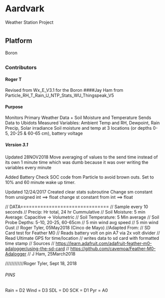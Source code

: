 # Aardvark
Weather Station Project
#

## Platform
Boron
##

### Contributors

#### Roger T
Revised from Wx_E_V3.1 for the Boron
####Jay Ham
from Particle_RH_T_Rain_U_NTP_Stats_WU_Thingspeak_V5


#### Purpose
Monitors Primary Weather Data + Soil Moisture and Temperature
Sends Data to Ubidots
Measured Variables:
Ambient Temp and RH, Dewpoint, Rain Precip, Solar irradiance
Soil moisture and temp at 3 locations (or depths 0-5, 20-25 & 60-65 cm), battery voltage

##### Version 3.1
Updated 28NOV2018
Move averaging of values to the send time instead of its own 1 minute time which was dumb because it was over writing the variables every minute

Added Battery Check SOC code from Particle to avoid brown outs. Set to 10% and 60 minute wake up timer.

Updated 12/24/2017
 Created clear stats subroutine
 Change sm constant from unsigned int ==> float
 change st constant from int ==> float

 // DATA===============================
// Sample every 10 seconds
// Precip: Hr  total, 24 hr Cummulative
// Soil Moisture: 5 min Average: Capacitive -> Volumetric
// Soil Temperature: 5 Min average
// Soil Probe Depths: 5-10, 20-25, 60-65cm
// 5 min wind avg speed
// 5 min wind Gust
// Roger Tyler, 05May2018 (Cinco de Mayo)
//Adapted From:
// SD Card test for Feather M0
// Reads battery volt on pin A7 via 2x volt divider
// Read Ultimate GPS for time/location
// writes data to sd card with formatted time stamp
// Sources
// https://learn.adafruit.com/adafruit-feather-m0-adalogger/using-the-sd-card
// https://github.com/cavemoa/Feather-M0-Adalogger
// J Ham, 25March2018

////////////Roger Tyler, Sept 18, 2018

###### PINS
 Rain = D2
 Wind = D3
 SDL = D0
 SCK = D1
 Pyr = A0